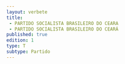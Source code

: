 ```yaml
---
layout: verbete
title:
 - PARTIDO SOCIALISTA BRASILEIRO DO CEARA
 - PARTIDO SOCIALISTA BRASILEIRO DO CEARÁ
published: true
edition: 1  
type: T
subtype: Partido
---
```


